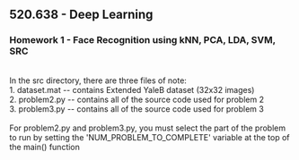 ## 520.638 - Deep Learning
### Homework 1 - Face Recognition using kNN, PCA, LDA, SVM, SRC
<br>
In the src directory, there are three files of note: <br>
1. dataset.mat  --  contains Extended YaleB dataset (32x32 images) <br>
2. problem2.py  --  contains all of the source code used for problem 2 <br>
3. problem3.py  --  contains all of the source code used for problem 3 <br>
<br>
For problem2.py and problem3.py, you must select the part of the problem to run by setting the 'NUM_PROBLEM_TO_COMPLETE' variable at the top of the main() function <br>

